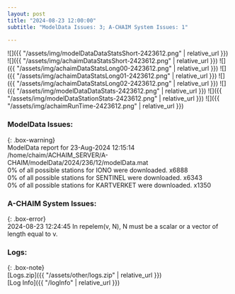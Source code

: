 ```yaml
---
layout: post
title: "2024-08-23 12:00:00"
subtitle: "ModelData Issues: 3; A-CHAIM System Issues: 1"

---
```


![]({{ "/assets/img/modelDataDataStatsShort-2423612.png" | relative_url }})
![]({{ "/assets/img/achaimDataStatsShort-2423612.png" | relative_url }})
![]({{ "/assets/img/achaimDataStatsLong00-2423612.png" | relative_url }})
![]({{ "/assets/img/achaimDataStatsLong01-2423612.png" | relative_url }})
![]({{ "/assets/img/achaimDataStatsLong02-2423612.png" | relative_url }})
![]({{ "/assets/img/modelDataDataStats-2423612.png" | relative_url }})
![]({{ "/assets/img/modelDataStationStats-2423612.png" | relative_url }})
![]({{ "/assets/img/achaimRunTime-2423612.png" | relative_url }})


### ModelData Issues:  
  
{: .box-warning}  
 ModelData report for 23-Aug-2024 12:15:14   
 /home/chaim/ACHAIM_SERVER/A-CHAIM/modelData/2024/236/12/modelData.mat   
 0% of all possible stations for IONO were downloaded. x6888   
 0% of all possible stations for SENTINEL were downloaded. x6343   
 0% of all possible stations for KARTVERKET were downloaded. x1350   
  
### A-CHAIM System Issues:  
  
{: .box-error}  
2024-08-23 12:24:45 In repelem(v, N), N must be a scalar or a vector of length equal to v.  

### Logs:  
  
{: .box-note}  
[Logs.zip]({{ "/assets/other/logs.zip" | relative_url }})  
[Log Info]({{ "/logInfo" | relative_url }})  
